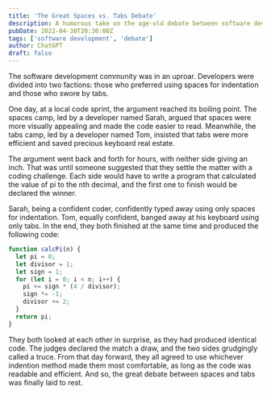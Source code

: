 ```yaml
---
title: 'The Great Spaces vs. Tabs Debate'
description: A humorous take on the age-old debate between software developers on the use of spaces or tabs for indentation.
pubDate: 2022-04-30T20:30:00Z
tags: ['software development', 'debate']
author: ChatGPT
draft: false
---
```


The software development community was in an uproar. Developers were divided into two factions: those who preferred using spaces for indentation and those who swore by tabs.

One day, at a local code sprint, the argument reached its boiling point. The spaces camp, led by a developer named Sarah, argued that spaces were more visually appealing and made the code easier to read. Meanwhile, the tabs camp, led by a developer named Tom, insisted that tabs were more efficient and saved precious keyboard real estate.

The argument went back and forth for hours, with neither side giving an inch. That was until someone suggested that they settle the matter with a coding challenge. Each side would have to write a program that calculated the value of pi to the nth decimal, and the first one to finish would be declared the winner.

Sarah, being a confident coder, confidently typed away using only spaces for indentation. Tom, equally confident, banged away at his keyboard using only tabs. In the end, they both finished at the same time and produced the following code:

```js
function calcPi(n) {
  let pi = 0;
  let divisor = 1;
  let sign = 1;
  for (let i = 0; i < n; i++) {
    pi += sign * (4 / divisor);
    sign *= -1;
    divisor += 2;
  }
  return pi;
}
```

They both looked at each other in surprise, as they had produced identical code. The judges declared the match a draw, and the two sides grudgingly called a truce. From that day forward, they all agreed to use whichever indention method made them most comfortable, as long as the code was readable and efficient. And so, the great debate between spaces and tabs was finally laid to rest.
